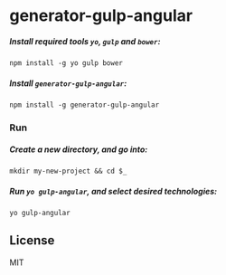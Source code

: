 # generator-gulp-angular

##### Install required tools `yo`, `gulp` and `bower`:
```
npm install -g yo gulp bower
```

##### Install `generator-gulp-angular`:
```
npm install -g generator-gulp-angular
```
### Run

##### Create a new directory, and go into:
```
mkdir my-new-project && cd $_
```
##### Run `yo gulp-angular`, and select desired technologies:
```
yo gulp-angular
```

## License

MIT
